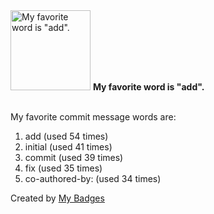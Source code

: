 <img src="https://my-badges.github.io/my-badges/favorite-word.png" alt="My favorite word is &quot;add&quot;." title="My favorite word is &quot;add&quot;." width="128">
<strong>My favorite word is &quot;add&quot;.</strong>
<br><br>

My favorite commit message words are:

1. add (used 54 times)
2. initial (used 41 times)
3. commit (used 39 times)
4. fix (used 35 times)
5. co-authored-by: (used 34 times)


Created by <a href="https://github.com/my-badges/my-badges">My Badges</a>
